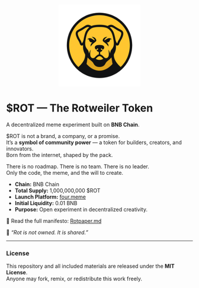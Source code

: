 
<p align="center">
  <img src="https://raw.githubusercontent.com/protocolrot-pixel/ROT/refs/heads/main/Rot.png" width="220" alt="ROTWEILER Logo"/>
</p>


# $ROT — The Rotweiler Token

A decentralized meme experiment built on **BNB Chain**.

$ROT is not a brand, a company, or a promise.  
It’s a **symbol of community power** — a token for builders, creators, and innovators.  
Born from the internet, shaped by the pack.

There is no roadmap. There is no team. There is no leader.  
Only the code, the meme, and the will to create.

- **Chain:** BNB Chain  
- **Total Supply:** 1,000,000,000 $ROT  
- **Launch Platform:** [four.meme](https://four.meme)  
- **Initial Liquidity:** 0.01 BNB  
- **Purpose:** Open experiment in decentralized creativity.  

🧠 Read the full manifesto: [Rotpaper.md](./Rotpaper.md)

🐾 *“Rot is not owned. It is shared.”*

---

### License
This repository and all included materials are released under the **MIT License**.  
Anyone may fork, remix, or redistribute this work freely.
